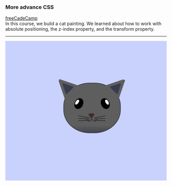 ### More advance CSS
[freeCadeCamp](https://www.freecodecamp.org/learn/2022/responsive-web-design/learn-intermediate-css-by-building-a-cat-painting/step-1) <br>
In this course, we build a cat painting. We learned about how to work with absolute positioning, the z-index property, and the transform property.
___
![](./CatCSS.png)